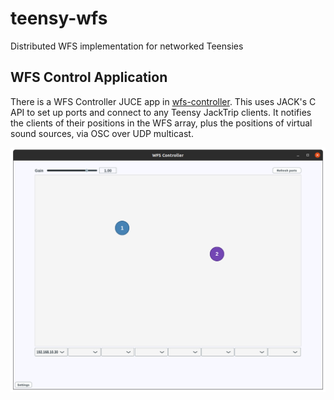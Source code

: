 # teensy-wfs
Distributed WFS implementation for networked Teensies

## WFS Control Application

There is a WFS Controller JUCE app in [wfs-controller](wfs-controller). 
This uses JACK's C API to set up ports and connect to any
Teensy JackTrip clients. It notifies the clients of their positions in the
WFS array, plus the positions of virtual sound sources, via OSC over UDP
multicast.

![WFS Controller](notes/wfs-controller.png)